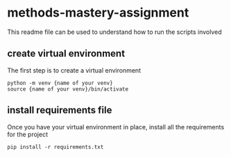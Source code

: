# methods-mastery-assignment
This readme file can be used to understand how to run the scripts involved

## create virtual environment
The first step is to create a virtual environment

`python -m venv {name of your venv}`  
`source {name of your venv}/bin/activate`

## install requirements file
Once you have your virtual environment in place, install all the requirements for the project

`pip install -r requirements.txt`  
